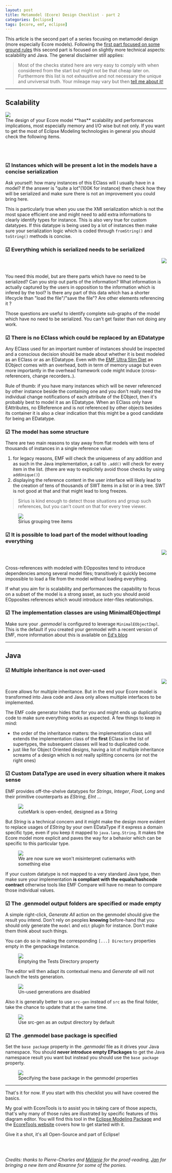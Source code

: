 ```yaml
---
layout: post
title: Metamodel (Ecore) Design Checklist - part 2
categories: [eclipse]
tags: [ecore, emf, eclipse]
---
```


This article is the second part of a series focusing on metamodel design (more especially Ecore models). 
Following the [first part focused on some ground rules](../ecore-design-checklist-part1) this second part is focused on slightly more technical aspects: scalability and Java. The general disclaimer still applies: 

> Most of the checks stated here are very easy to comply with when considered from the start but might not be that cheap later on. 
> Furthermore this list is not exhaustive and not necessary the unique and unviversal truth. Your mileage may vary but then [tell me about it!](https://twitter.com/bruncedric)

___

## Scalability 

<img src="{{ site.url }}/images/blog/rainbowdash.png" style="float: left;">

<br>
The design of your Ecore model **has** scalability and performances implications, most especially memory and I/O wise but not only. 
If you want to get the most of Eclipse Modeling technologies in general you should check the following items.

<br><br>

### ☑ Instances which will be present a lot in the models have a concise serialization

Ask yourself:  how many instances of this EClass will I usually have in a model? If the answer is "quite a lot"(100K for instance) then check how they will be serialized and make sure there is not an improvement you could bring here. 

This is particularly true when you use the XMI serialization which is not the most space efficient one and might need to add extra informations to clearly identify types for instance.
This is also very true for custom datatypes. 
If this datatype is being used by a lot of instances then make sure your serialization logic which is coded through ``fromString()`` and ``toString()`` methods is concise.

### ☑ Everything which is serialized needs to be serialized

<img src="{{ site.url }}/images/blog/fat_pinkie_pie_by_nice123456-d4xy2w3.png" style="float: right;">

<br>
<br>

You need this model, but are there parts which have no need to be serialized? Can you strip out parts of the information? What information is actually captured by the users in opposition to the information which is infered by the tool? 
Is there any part of this data which has a shorter lifecycle than "load the file"/"save the file"? Are other elements referencing it ?

Those questions are useful to identify complete sub-graphs of the model which have no need to be serialized. You can't get faster than not doing any work.

### ☑ There is no EClass which could be replaced by an EDatatype

Any EClass used for an important number of instances should be inspected and a conscious decision should be made about whether it is best modeled as an EClass or as an EDatatype. Even with the [EMF Ultra Slim Diet](http://ed-merks.blogspot.fr/2009/01/emf-ultra-slim-diet.html) an EObject comes with an overhead, both in term of memory usage but even more importantly in the overhead framework code might induce (cross-referencers, change recorders..).

Rule of thumb: if you have many instances which will be never referenced by other instance beside the containing one and you don't really need the individual change notifications of each attribute of the EObject, then it's probably best to model it as an EDatatype. 
When an EClass only have EAttributes, no EReference and is not referenced by other objects besides its container it is also a clear indication that this might be a good candidate for being an EDatatype.

### ☑ The model has some structure

There are two main reasons to stay away from flat models with tens of thousands of instances in a single reference value:

1. for legacy reasons, EMF will check the uniqueness of any addition and as such in the Java implementation, a call to `.add()` will check for every item in the list. (there are way to explicitely avoid those checks by using `addUnique()`)
2. displaying the reference content in the user interface will likely lead to the creation of tens of thousands of SWT items in a list or in a tree. SWT is not good at that and that might lead to long freezes.

> Sirius is kind enough to detect those situations and group such references, but you can't count on that for every tree viewer.

<figure>
    <a href="{{ site.url }}/images/blog/sirius-grouping.png"><img src="{{ site.url }}/images/blog/sirius-grouping.png"></a>    
    <figcaption>Sirius grouping tree items</figcaption>
</figure>


### ☑ It is possible to load part of the model without loading everything

<img src="{{ site.url }}/images/blog/stucked-pony.png" style="float: right;">

<br>
<br>

Cross-references with modeled with EOpposites tend to introduce dependencies among several model files; transitively it quickly become impossible to load a file from the model without loading everything. 

If what you aim for is scalability and performances the capability to focus on a subset of the model is a strong asset, as such you should avoid EOpposites references which would introduce inter-files relationships.


### ☑ The implementation classes are using MinimalEObjectImpl

Make sure your *.genmodel* is configured to leverage `MinimalEObjectImpl`. This is the default if you created your genmodel with a recent version of EMF, more information about this is available on [Ed's blog](http://ed-merks.blogspot.fr/2009/01/emf-ultra-slim-diet.html)

___


## Java

### ☑ Multiple inheritance is not over-used

<img src="{{ site.url }}/images/blog/mutant-pony.png" style="float: right;">

<br>

Ecore allows for multiple inheritance. But in the end your Ecore model is transformed into Java code and Java only allows multiple interfaces to be implemented. 

The EMF code generator hides that for you and might ends up duplicating code to make sure everything works as expected. A few things to keep in mind:

* the order of the inheritance matters: the implementation class will extends the implementation class of the **first** EClass in the list of supertypes, the subsequent classes will lead to duplicated code.
* just like for Object Oriented designs, having a lot of multiple inheritance screams of a design which is not really splitting concerns (or not the right ones)

### ☑ Custom DataType are used in every situation where it makes sense

EMF provides off-the-shelve datatypes for *Strings*, *Integer*, *Float*, *Long* and their primitive counterparts as *EString*, *EInt* ...

<figure>
    <a href="{{ site.url }}/images/blog/datatype1.png"><img src="{{ site.url }}/images/blog/datatype1.png"></a>    
    <figcaption>cutieMark is open-ended, designed as a String</figcaption>
</figure>

But *String* is a technical concern and it might make the design more evident to replace usages of *EString* by your own EDataType if it express a domain specific type, even if you keep it mapped to ``java.lang.String``.
It makes the Ecore model more explicit and paves the way for a behavior which can be specific to this particular type.

<figure>
    <a href="{{ site.url }}/images/blog/datatype2.png"><img src="{{ site.url }}/images/blog/datatype2.png"></a>    
    <figcaption>We are now sure we won't misinterpret cutiemarks with something else</figcaption>
</figure>

If your custom datatype is not mapped to a very standard Java type, then make sure your implementation **is compliant with the equals/hashcode contract** otherwise tools like EMF Compare will have no mean to compare those individual values.

### ☑ The .genmodel output folders are specified or made empty

A simple right-click, *Generate All* action on the genmodel should give the result you intend. Don't rely on peoples **knowing** before-hand that you should only generate the `model` and `edit` plugin for instance.
Don't make them think about such things.

You can do so in making the corresponding `[...] Directory` properties empty in the genpackage instance.

<figure>
    <a href="{{ site.url }}/images/blog/empty-tests-directory.png"><img src="{{ site.url }}/images/blog/empty-tests-directory.png"></a>    
    <figcaption>Emptying the Tests Directory property</figcaption>
</figure>

The editor will then adapt its contextual menu and *Generate all* will not launch the tests generation.

<figure>
    <a href="{{ site.url }}/images/blog/disabled-gen.png"><img src="{{ site.url }}/images/blog/disabled-gen.png"></a>    
    <figcaption>Un-used generations are disabled</figcaption>
</figure>

Also it is generally better to use `src-gen` instead of `src` as the final folder, take the chance to update that at the same time.

<figure>
    <a href="{{ site.url }}/images/blog/srcgen-model-directory.png"><img src="{{ site.url }}/images/blog/srcgen-model-directory.png"></a>    
    <figcaption>Use src-gen as an output directory by default</figcaption>
</figure>


### ☑ The .genmodel base package is specified

Set the `base package` property in the *.genmodel* file as it drives your Java namespace. You should **never introduce empty EPackages** to get the Java namespace result you want but instead you should use the `base package` property.

<figure>
    <a href="{{ site.url }}/images/blog/basepackage.png"><img src="{{ site.url }}/images/blog/basepackage.png"></a>    
    <figcaption>Specifying the base package in the genmodel properties</figcaption>
</figure>


___

That's it for now. If you start with this checklist you will have covered the basics. 

<!---
A condensed version listing all the rules of the articles is available on [this webpage](../ecore-design-checklist).
-->

My goal with EcoreTools is to assist you in taking care of those aspects, that's why many of those rules are illustrated by specific features of this diagram editor. 
You will find this tool in the [Eclipse Modeling Package](https://www.eclipse.org/downloads/packages/) and the [EcoreTools website](https://www.eclipse.org/ecoretools/doc/) covers how to get started with it. 

Give it a shot, it's all Open-Source and part of Eclipse! 

<br>
<br>

*Credits: thanks to Pierre-Charles and [Mélanie](http://melb.enix.org/) for the proof-reading, [Jan](https://twitter.com/jankoehnlein/status/729930181289349120) for bringing a new item and Roxanne for some of the ponies.*





